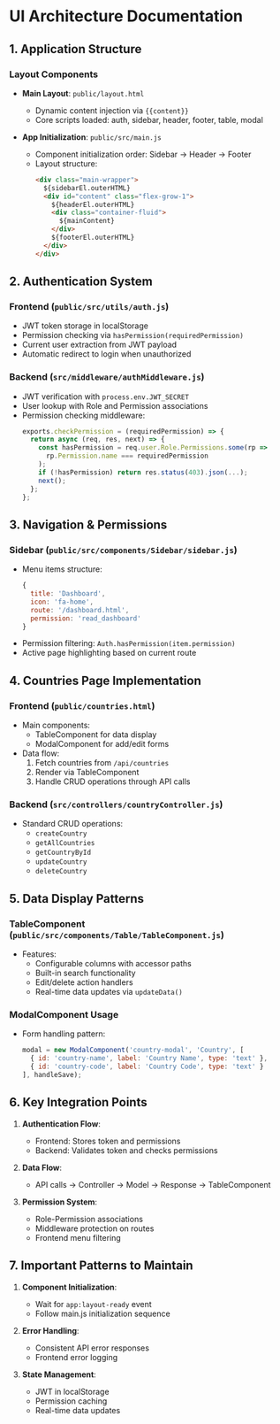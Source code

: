 # UI Architecture Documentation

## 1. Application Structure

### Layout Components
- **Main Layout**: `public/layout.html`
  - Dynamic content injection via `{{content}}`
  - Core scripts loaded: auth, sidebar, header, footer, table, modal

- **App Initialization**: `public/src/main.js`
  - Component initialization order: Sidebar → Header → Footer
  - Layout structure:
    ```html
    <div class="main-wrapper">
      ${sidebarEl.outerHTML}
      <div id="content" class="flex-grow-1">
        ${headerEl.outerHTML}
        <div class="container-fluid">
          ${mainContent}
        </div>
        ${footerEl.outerHTML}
      </div>
    </div>
    ```

## 2. Authentication System

### Frontend (`public/src/utils/auth.js`)
- JWT token storage in localStorage
- Permission checking via `hasPermission(requiredPermission)`
- Current user extraction from JWT payload
- Automatic redirect to login when unauthorized

### Backend (`src/middleware/authMiddleware.js`)
- JWT verification with `process.env.JWT_SECRET`
- User lookup with Role and Permission associations
- Permission checking middleware:
  ```javascript
  exports.checkPermission = (requiredPermission) => {
    return async (req, res, next) => {
      const hasPermission = req.user.Role.Permissions.some(rp => 
        rp.Permission.name === requiredPermission
      );
      if (!hasPermission) return res.status(403).json(...);
      next();
    };
  };
  ```

## 3. Navigation & Permissions

### Sidebar (`public/src/components/Sidebar/sidebar.js`)
- Menu items structure:
  ```javascript
  {
    title: 'Dashboard',
    icon: 'fa-home',
    route: '/dashboard.html',
    permission: 'read_dashboard'
  }
  ```
- Permission filtering: `Auth.hasPermission(item.permission)`
- Active page highlighting based on current route

## 4. Countries Page Implementation

### Frontend (`public/countries.html`)
- Main components:
  - TableComponent for data display
  - ModalComponent for add/edit forms
- Data flow:
  1. Fetch countries from `/api/countries`
  2. Render via TableComponent
  3. Handle CRUD operations through API calls

### Backend (`src/controllers/countryController.js`)
- Standard CRUD operations:
  - `createCountry`
  - `getAllCountries`
  - `getCountryById`
  - `updateCountry`
  - `deleteCountry`

## 5. Data Display Patterns

### TableComponent (`public/src/components/Table/TableComponent.js`)
- Features:
  - Configurable columns with accessor paths
  - Built-in search functionality
  - Edit/delete action handlers
  - Real-time data updates via `updateData()`

### ModalComponent Usage
- Form handling pattern:
  ```javascript
  modal = new ModalComponent('country-modal', 'Country', [
    { id: 'country-name', label: 'Country Name', type: 'text' },
    { id: 'country-code', label: 'Country Code', type: 'text' }
  ], handleSave);
  ```

## 6. Key Integration Points

1. **Authentication Flow**:
   - Frontend: Stores token and permissions
   - Backend: Validates token and checks permissions

2. **Data Flow**:
   - API calls → Controller → Model → Response → TableComponent

3. **Permission System**:
   - Role-Permission associations
   - Middleware protection on routes
   - Frontend menu filtering

## 7. Important Patterns to Maintain

1. **Component Initialization**:
   - Wait for `app:layout-ready` event
   - Follow main.js initialization sequence

2. **Error Handling**:
   - Consistent API error responses
   - Frontend error logging

3. **State Management**:
   - JWT in localStorage
   - Permission caching
   - Real-time data updates
